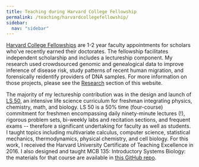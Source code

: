 ```yaml
---
title: Teaching during Harvard College Fellowship
permalink: /teaching/harvardcollegefellowship/
sidebar:
  nav: "sidebar"
---
```


[Harvard College Fellowships](http://facultyresources.fas.harvard.edu/college-fellows-program) are 1-2 year faculty appointments for scholars who've recently earned their doctorates. The fellowship facilitates independent scholarship and includes a lectureship component. My research used crowdsourced genomic and genealogical data to improve inference of disease risk, study patterns of recent human migration, and forensically reidentify providers of DNA samples. For more information on those projects, please see the [Research](/research/fellowship) section of this website.

The majority of my lectureship contribution was in the design and launch of <a href="https://projects.iq.harvard.edu/ls50/home">LS 50</a>, an intensive life science curriculum for freshman integrating physics, chemistry, math, and biology. LS 50 is a 50% time (four-course) commitment for freshmen encompassing daily ninety-minute lectures (!), rigorous problem sets, bi-weekly labs and recitation sections, and frequent exams -- therefore a significant undertaking for faculty as well as students. I taught topics including multivariate calculus, computer science, statistical mechanics, thermodynamics, physical chemistry, and cell biology. For this work, I received the Harvard University Certificate of Teaching Excellence in 2016. I also designed and taught MCB 135: Introductory Systems Biology: the materials for that course are available in <a href="https://github.com/mewahl/intro-systems-biology" target="_new">this GitHub repo</a>.


